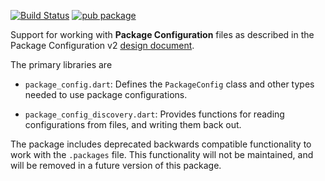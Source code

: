 [![Build Status](https://travis-ci.org/dart-lang/package_config.svg?branch=master)](https://travis-ci.org/dart-lang/package_config)
[![pub package](https://img.shields.io/pub/v/package_config.svg)](https://pub.dev/packages/package_config)

Support for working with **Package Configuration** files as described
in the Package Configuration v2 [design document](https://github.com/dart-lang/language/blob/master/accepted/future-releases/language-versioning/package-config-file-v2.md).

The primary libraries are
* `package_config.dart`:
    Defines the `PackageConfig` class and other types needed to use
    package configurations.

* `package_config_discovery.dart`:
    Provides functions for reading configurations from files,
    and writing them back out.

The package includes deprecated backwards compatible functionality to
work with the `.packages` file. This functionality will not be maintained,
and will be removed in a future version of this package.
